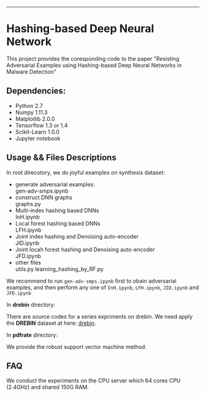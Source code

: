 ----------
# Hashing-based Deep Neural Network
This project provides the coresponding code to the paper "Resisting Adversarial Examples using Hashing-based Deep Neural Networks in Malware Detection"

## Dependencies:
* Python 2.7
* Numpy 1.11.3
* Matplotlib 2.0.0
* Tensorflow 1.3 or 1.4
* Scikit-Learn 1.0.0
* Jupyter notebook

## Usage && Files Descriptions
In root direcotory, we do joyful examples on synthesis dataset:

* generate adversarial examples:  
  gen-adv-smps.ipynb
* construct DNN graphs  
  graphs.py
* Multi-index hashing based DNNs  
  InH.ipynb
* Local forest hashing based DNNs  
  LFH.ipynb
* Joint index hashing and Denoising auto-encoder  
  JID.ipynb
* Joint locah forest hashing and Denoising auto-encoder  
  JFD.ipynb
* other files  
  utils.py learning_hashing_by_RF.py

We recommend to run `gen-adv-smps.ipynb` first to obain adversarial examples, and then perform any one of `InH.ipynb`, `LFH.ipynb`, `JID.ipynb` and `JFD.ipynb`

In **drebin** directory:

There are source codes for a series expriments on drebin. We need apply the **DREBIN** dataset at here: [drebin](https://www.sec.cs.tu-bs.de/~danarp/drebin/). 

In **pdfrate** directory:

We provide the robust support vector machine method.

## FAQ
We conduct the experiments on the CPU server which 64 cores CPU (2.4GHz) and shared 150G RAM.


